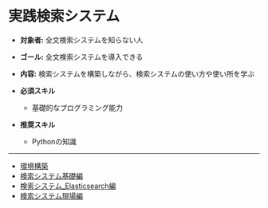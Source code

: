 # 実践検索システム
+ **対象者:** 全文検索システムを知らない人
+ **ゴール:** 全文検索システムを導入できる
+ **内容:** 検索システムを構築しながら、検索システムの使い方や使い所を学ぶ

+ **必須スキル**
  + 基礎的なプログラミング能力
+ **推奨スキル**
  + Pythonの知識

---

- [環境構築](doc/00-環境構築.md)
- [検索システム基礎編](doc/01-検索システム基礎編.md)
- [検索システム_Elasticsearch編](doc/02-検索システム_Elasticsearch編.md)
- [検索システム現場編](doc/03-検索システム実践編.md)

